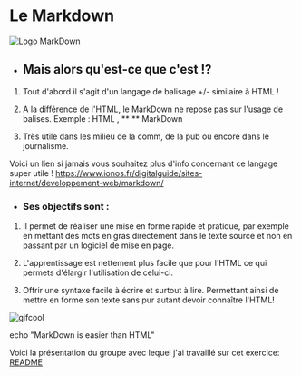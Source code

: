 # Le Markdown

![Logo MarkDown](https://upload.wikimedia.org/wikipedia/commons/thumb/4/48/Markdown-mark.svg/1024px-Markdown-mark.svg.png)

-  ## Mais alors qu'est-ce que c'est !?
  
  1. Tout d'abord il s'agit d'un langage de balisage +/- similaire à HTML !

  2. A la différence de l'HTML, le MarkDown ne repose pas sur l'usage de balises. 
   Exemple :<strong> </strong> HTML , ** ** MarkDown 

  3. Très utile dans les milieu de la comm, de la pub ou encore dans le journalisme.

  Voici un lien si jamais vous souhaitez plus d'info concernant ce langage super utile !
  https://www.ionos.fr/digitalguide/sites-internet/developpement-web/markdown/


- ### Ses objectifs sont :
 
 1. Il permet de réaliser une mise en forme rapide et pratique, par exemple en mettant des mots en gras directement dans le texte source et non en passant par un logiciel de mise en page.

 2. L'apprentissage est nettement plus facile que pour l'HTML ce qui permets d'élargir l'utilisation de celui-ci.

 3. Offrir une syntaxe facile à écrire et surtout à lire. Permettant ainsi de mettre en forme son texte sans pur autant devoir connaître l'HTML!

![gifcool](giphy.gif)

echo "MarkDown is easier than HTML"

Voici la présentation du groupe avec lequel j'ai travaillé sur cet exercice: 
[README](README.md)
